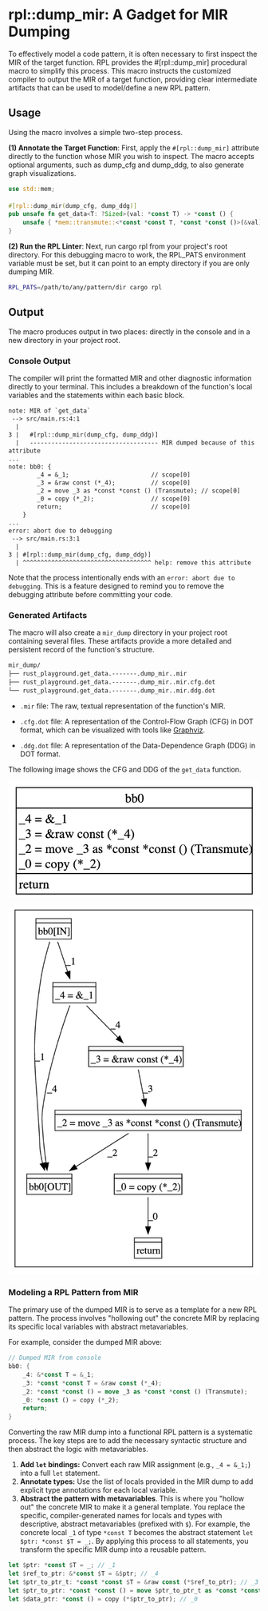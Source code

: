 # rpl::dump_mir: A Gadget for MIR Dumping

To effectively model a code pattern, it is often necessary to first inspect the MIR of the target function. RPL provides the #[rpl::dump_mir] procedural macro to simplify this process. This macro instructs the customized compiler to output the MIR of a target function, providing clear intermediate artifacts that can be used to model/define a new RPL pattern.

## Usage

Using the macro involves a simple two-step process.

**(1) Annotate the Target Function**: First, apply the `#[rpl::dump_mir]` attribute directly to the function whose MIR you wish to inspect. The macro accepts optional arguments, such as dump_cfg and dump_ddg, to also generate graph visualizations.

```rust
use std::mem;

#[rpl::dump_mir(dump_cfg, dump_ddg)]
pub unsafe fn get_data<T: ?Sized>(val: *const T) -> *const () {
    unsafe { *mem::transmute::<*const *const T, *const *const ()>(&val) }
}
```

**(2) Run the RPL Linter**: Next, run cargo rpl from your project's root directory. For this debugging macro to work, the RPL_PATS environment variable must be set, but it can point to an empty directory if you are only dumping MIR.

```bash
RPL_PATS=/path/to/any/pattern/dir cargo rpl
```

## Output

The macro produces output in two places: directly in the console and in a new directory in your project root.

### Console Output

The compiler will print the formatted MIR and other diagnostic information directly to your terminal. This includes a breakdown of the function's local variables and the statements within each basic block.

```shell
note: MIR of `get_data`
 --> src/main.rs:4:1
  |
3 |   #[rpl::dump_mir(dump_cfg, dump_ddg)]
  |   ------------------------------------ MIR dumped because of this attribute
...
note: bb0: {
        _4 = &_1;                       // scope[0]
        _3 = &raw const (*_4);          // scope[0]
        _2 = move _3 as *const *const () (Transmute); // scope[0]
        _0 = copy (*_2);                // scope[0]
        return;                         // scope[0]
    }
...
error: abort due to debugging
 --> src/main.rs:3:1
  |
3 | #[rpl::dump_mir(dump_cfg, dump_ddg)]
  | ^^^^^^^^^^^^^^^^^^^^^^^^^^^^^^^^^^^^ help: remove this attribute
```

Note that the process intentionally ends with an `error: abort due to debugging`. This is a feature designed to remind you to remove the debugging attribute before committing your code.

### Generated Artifacts

The macro will also create a `mir_dump` directory in your project root containing several files. These artifacts provide a more detailed and persistent record of the function's structure.

```bash
mir_dump/
├── rust_playground.get_data.-------.dump_mir..mir
├── rust_playground.get_data.-------.dump_mir..mir.cfg.dot
└── rust_playground.get_data.-------.dump_mir..mir.ddg.dot
```

-   `.mir` file: The raw, textual representation of the function's MIR.

-   `.cfg.dot` file: A representation of the Control-Flow Graph (CFG) in DOT format, which can be visualized with tools like [Graphviz](https://graphviz.org/).

-   `.ddg.dot` file: A representation of the Data-Dependence Graph (DDG) in DOT format.

The following image shows the CFG and DDG of the `get_data` function.

![CFG of `get_data` function](images/dump-mir-cfg.png)

![DDG of `get_data` function](images/dump-mir-ddg.png)

### Modeling a RPL Pattern from MIR

The primary use of the dumped MIR is to serve as a template for a new RPL pattern. The process involves "hollowing out" the concrete MIR by replacing its specific local variables with abstract metavariables.

For example, consider the dumped MIR above:

```rust
// Dumped MIR from console
bb0: {
    _4: &*const T = &_1;
    _3: *const *const T = &raw const (*_4);
    _2: *const *const () = move _3 as *const *const () (Transmute);
    _0: *const () = copy (*_2);
    return;
}
```

Converting the raw MIR dump into a functional RPL pattern is a systematic process. The key steps are to add the necessary syntactic structure and then abstract the logic with metavariables.

1.  **Add `let` bindings:** Convert each raw MIR assignment (e.g., `_4 = &_1;`) into a full `let` statement.
2.  **Annotate types:** Use the list of locals provided in the MIR dump to add explicit type annotations for each local variable.
3.  **Abstract the pattern with metavariables**. This is where you "hollow out" the concrete MIR to make it a general template. You replace the specific, compiler-generated names for locals and types with descriptive, abstract metavariables (prefixed with `$`). For example, the concrete local `_1` of type `*const T` becomes the abstract statement `let $ptr: *const $T = _;`. By applying this process to all statements, you transform the specific MIR dump into a reusable pattern.

```rust
let $ptr: *const $T = _; // _1
let $ref_to_ptr: &*const $T = &$ptr; // _4
let $ptr_to_ptr_t: *const *const $T = &raw const (*$ref_to_ptr); // _3
let $ptr_to_ptr: *const *const () = move $ptr_to_ptr_t as *const *const () (Transmute); // _2
let $data_ptr: *const () = copy (*$ptr_to_ptr); // _0
```
